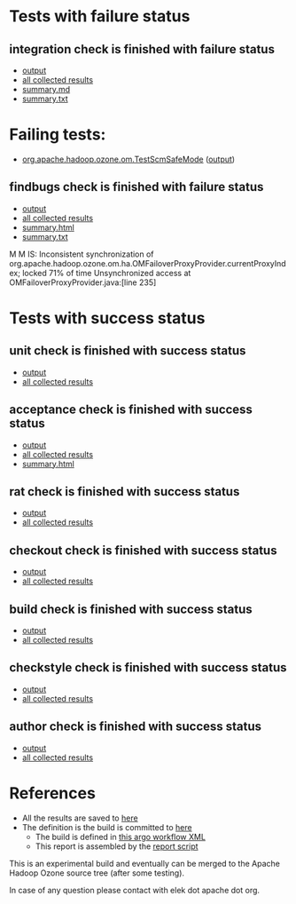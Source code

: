 # Tests with failure status

## integration check is finished with failure status

   * [output](https://raw.githubusercontent.com/elek/ozone-ci-03/master/pr/pr-hdds-2311-2bdtc/integration/output.log)
   * [all collected results](https://github.com/elek/ozone-ci-03/tree/master/pr/pr-hdds-2311-2bdtc/integration)
   * [summary.md](https://github.com/elek/ozone-ci-03/tree/master/pr/pr-hdds-2311-2bdtc/integration/summary.md)
   * [summary.txt](https://github.com/elek/ozone-ci-03/tree/master/pr/pr-hdds-2311-2bdtc/integration/summary.txt)

# Failing tests: 

 * [org.apache.hadoop.ozone.om.TestScmSafeMode](hadoop-ozone/integration-test/org.apache.hadoop.ozone.om.TestScmSafeMode.txt) ([output](hadoop-ozone/integration-test/org.apache.hadoop.ozone.om.TestScmSafeMode-output.txt))

## findbugs check is finished with failure status

   * [output](https://raw.githubusercontent.com/elek/ozone-ci-03/master/pr/pr-hdds-2311-2bdtc/findbugs/output.log)
   * [all collected results](https://github.com/elek/ozone-ci-03/tree/master/pr/pr-hdds-2311-2bdtc/findbugs)
   * [summary.html](https://elek.github.io/ozone-ci-03/pr/pr-hdds-2311-2bdtc/findbugs/summary.html)
   * [summary.txt](https://github.com/elek/ozone-ci-03/tree/master/pr/pr-hdds-2311-2bdtc/findbugs/summary.txt)

M M IS: Inconsistent synchronization of org.apache.hadoop.ozone.om.ha.OMFailoverProxyProvider.currentProxyIndex; locked 71% of time  Unsynchronized access at OMFailoverProxyProvider.java:[line 235]


# Tests with success status

## unit check is finished with success status

   * [output](https://raw.githubusercontent.com/elek/ozone-ci-03/master/pr/pr-hdds-2311-2bdtc/unit/output.log)
   * [all collected results](https://github.com/elek/ozone-ci-03/tree/master/pr/pr-hdds-2311-2bdtc/unit)


## acceptance check is finished with success status

   * [output](https://raw.githubusercontent.com/elek/ozone-ci-03/master/pr/pr-hdds-2311-2bdtc/acceptance/output.log)
   * [all collected results](https://github.com/elek/ozone-ci-03/tree/master/pr/pr-hdds-2311-2bdtc/acceptance)
   * [summary.html](https://elek.github.io/ozone-ci-03/pr/pr-hdds-2311-2bdtc/acceptance/summary.html)


## rat check is finished with success status

   * [output](https://raw.githubusercontent.com/elek/ozone-ci-03/master/pr/pr-hdds-2311-2bdtc/rat/output.log)
   * [all collected results](https://github.com/elek/ozone-ci-03/tree/master/pr/pr-hdds-2311-2bdtc/rat)


## checkout check is finished with success status

   * [output](https://raw.githubusercontent.com/elek/ozone-ci-03/master/pr/pr-hdds-2311-2bdtc/checkout/output.log)
   * [all collected results](https://github.com/elek/ozone-ci-03/tree/master/pr/pr-hdds-2311-2bdtc/checkout)


## build check is finished with success status

   * [output](https://raw.githubusercontent.com/elek/ozone-ci-03/master/pr/pr-hdds-2311-2bdtc/build/output.log)
   * [all collected results](https://github.com/elek/ozone-ci-03/tree/master/pr/pr-hdds-2311-2bdtc/build)


## checkstyle check is finished with success status

   * [output](https://raw.githubusercontent.com/elek/ozone-ci-03/master/pr/pr-hdds-2311-2bdtc/checkstyle/output.log)
   * [all collected results](https://github.com/elek/ozone-ci-03/tree/master/pr/pr-hdds-2311-2bdtc/checkstyle)


## author check is finished with success status

   * [output](https://raw.githubusercontent.com/elek/ozone-ci-03/master/pr/pr-hdds-2311-2bdtc/author/output.log)
   * [all collected results](https://github.com/elek/ozone-ci-03/tree/master/pr/pr-hdds-2311-2bdtc/author)




# References

 * All the results are saved to [here](https://github.com/elek/ozone-ci-03/tree/master/pr/pr-hdds-2311-2bdtc/)
 * The definition is the build is committed to [here](https://github.com/elek/argo-ozone)
    * The build is defined in [this argo workflow XML](https://github.com/elek/argo-ozone/blob/master/ozone-build.yaml)
    * This report is assembled by the [report script](https://github.com/elek/argo-ozone/blob/master/scripts/report.sh)

This is an experimental build and eventually can be merged to the Apache Hadoop Ozone source tree (after some testing).

In case of any question please contact with elek dot apache dot org.
